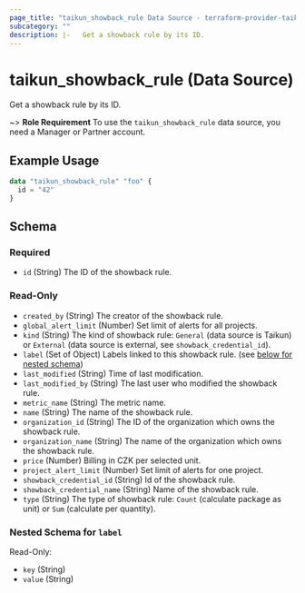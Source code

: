 ```yaml
---
page_title: "taikun_showback_rule Data Source - terraform-provider-taikun"
subcategory: ""
description: |-   Get a showback rule by its ID.
---
```


# taikun_showback_rule (Data Source)

Get a showback rule by its ID.

~> **Role Requirement** To use the `taikun_showback_rule` data source, you need a Manager or Partner account.

## Example Usage

```terraform
data "taikun_showback_rule" "foo" {
  id = "42"
}
```

<!-- schema generated by tfplugindocs -->
## Schema

### Required

- `id` (String) The ID of the showback rule.

### Read-Only

- `created_by` (String) The creator of the showback rule.
- `global_alert_limit` (Number) Set limit of alerts for all projects.
- `kind` (String) The kind of showback rule: `General` (data source is Taikun) or `External` (data source is external, see `showback_credential_id`).
- `label` (Set of Object) Labels linked to this showback rule. (see [below for nested schema](#nestedatt--label))
- `last_modified` (String) Time of last modification.
- `last_modified_by` (String) The last user who modified the showback rule.
- `metric_name` (String) The metric name.
- `name` (String) The name of the showback rule.
- `organization_id` (String) The ID of the organization which owns the showback rule.
- `organization_name` (String) The name of the organization which owns the showback rule.
- `price` (Number) Billing in CZK per selected unit.
- `project_alert_limit` (Number) Set limit of alerts for one project.
- `showback_credential_id` (String) Id of the showback rule.
- `showback_credential_name` (String) Name of the showback rule.
- `type` (String) The type of showback rule: `Count` (calculate package as unit) or `Sum` (calculate per quantity).

<a id="nestedatt--label"></a>
### Nested Schema for `label`

Read-Only:

- `key` (String)
- `value` (String)


